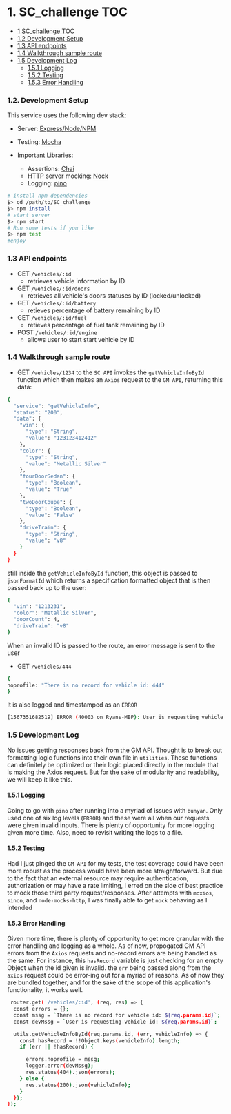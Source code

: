 # 1. SC_challenge TOC
  - [1 SC_challenge TOC](#1-sc_challenge-toc)
  - [1.2 Development Setup](#12-development-setup)
  - [1.3 API endpoints](#13-api-endpoints)
  - [1.4 Walkthrough sample route](#14-walkthrough-sample-route)
  - [1.5 Development Log](#15-development-log)
    - [1.5.1 Logging](#151-logging)
    - [1.5.2 Testing](#152-testing)
    - [1.5.3 Error Handling](#153-error-handling)

### 1.2. Development Setup

This service uses the following dev stack:

  - Server: [Express/Node/NPM](https://expressjs.com)
  - Testing: [Mocha](https://mochajs.org)

  - Important Libraries:
    - Assertions: [Chai](https://www.chaijs.com)
    - HTTP server mocking: [Nock](https://github.com/nock/nock)
    - Logging: [pino](https://github.com/pinojs/pino)

``` sh
# install npm dependencies
$> cd /path/to/SC_challenge
$> npm install
# start server
$> npm start
# Run some tests if you like
$> npm test
#enjoy
```
### 1.3 API endpoints
  - GET `/vehicles/:id`
    - retrieves vehicle information by ID
  - GET `/vehicles/:id/doors`
    - retrieves all vehicle's doors statuses by ID (locked/unlocked)
  - GET `/vehicles/:id/battery`
    - retieves percentage of battery remaining by ID
  - GET `/vehicles/:id/fuel`
    - retieves percentage of fuel tank remaining by ID
  - POST `/vehicles/:id/engine`
    - allows user to start start vehicle by ID

### 1.4 Walkthrough sample route
  - GET `/vehicles/1234`  to the  `SC API` invokes the `getVehicleInfoById`
  function which then makes an `Axios` request to the `GM API`, returning this data:
``` sh
{
  "service": "getVehicleInfo",
  "status": "200",
  "data": {
    "vin": {
      "type": "String",
      "value": "123123412412"
    },
    "color": {
      "type": "String",
      "value": "Metallic Silver"
    },
    "fourDoorSedan": {
      "type": "Boolean",
      "value": "True"
    },
    "twoDoorCoupe": {
      "type": "Boolean",
      "value": "False"
    },
    "driveTrain": {
      "type": "String",
      "value": "v8"
    }
  }
}
```
still inside the `getVehicleInfoById` function, this object is passed to `jsonFormatId` which
returns a specification formatted object that is then passed back up to the user:
```sh
{
  "vin": "1213231",
  "color": "Metallic Silver",
  "doorCount": 4,
  "driveTrain": "v8"
}
```
When an invalid ID is passed to the route, an error message is sent to the user
- GET `/vehicles/444`
```sh
{
noprofile: "There is no record for vehicle id: 444"
}
```
It is also logged and timestamped as an `ERROR`
```sh
[1567351682519] ERROR (40003 on Ryans-MBP): User is requesting vehicle id: 444
```
### 1.5 Development Log

No issues getting responses back from the GM API. Thought is to break out formatting logic functions into their own file in `utilities`.  These functions can definitely be optimized or their logic placed directly in the module that is making the Axios request.  But for the sake of modularity and readability, we will keep it like this.

#### 1.5.1 Logging
  Going to go with `pino` after running into a myriad of issues with `bunyan`. Only used one of six log levels (`ERROR`) and these were all when our requests were given invalid inputs.  There is plenty of opportunity for more logging given more time.  Also, need to revisit writing the logs to a file.

#### 1.5.2 Testing
Had I just pinged the `GM API` for my tests, the test coverage could have been more robust as the process would have been more straightforward. But due to the fact that an external resource may require authentication, authorization or may have a rate limiting, I erred on the side of best practice to mock those third party request/responses.  After attempts with `moxios`, `sinon`, and `node-mocks-http`, I was finally able to get `nock` behaving as I intended

#### 1.5.3 Error Handling
Given more time, there is plenty of opportunity to get more granular with the error handling and logging as a whole. As of now,  propogated GM API errors from the `Axios` requests and no-record errors are being handled as the same.  For instance, this `hasRecord` variable is just checking for an empty Object when the id given is invalid.  the `err` being passed along from the `axios` request could be error-ing out for a myriad of reasons. As of now they are bundled together, and for the sake of the scope of this application's functionality, it works well.

```sh
 router.get('/vehicles/:id', (req, res) => {
  const errors = {};
  const mssg = `There is no record for vehicle id: ${req.params.id}`;
  const devMssg = `User is requesting vehicle id: ${req.params.id}`;

  utils.getVehicleInfoById(req.params.id, (err, vehicleInfo) => {
    const hasRecord = !!Object.keys(vehicleInfo).length;
    if (err || !hasRecord) {

      errors.noprofile = mssg;
      logger.error(devMssg);
      res.status(404).json(errors);
    } else {
      res.status(200).json(vehicleInfo);
    }
  });
});

```




